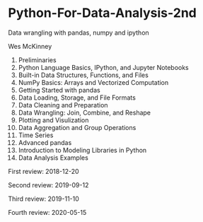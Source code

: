 # Python-For-Data-Analysis-2nd

Data wrangling with pandas, numpy and ipython

Wes McKinney 


1. Preliminaries
2. Python Language Basics, IPython, and Jupyter Notebooks
3. Built-in Data Structures, Functions, and Files
4. NumPy Basics: Arrays and Vectorized Computation
5. Getting Started with pandas
6. Data Loading, Storage, and File Formats
7. Data Cleaning and Preparation
8. Data Wrangling: Join, Combine, and Reshape
9. Plotting and Visulization
10. Data Aggregation and Group Operations
11. Time Series
12. Advanced pandas
13. Introduction to Modeling Libraries in Python
14. Data Analysis Examples


First review: 2018-12-20

Second review: 2019-09-12

Third review: 2019-11-10

Fourth review: 2020-05-15
